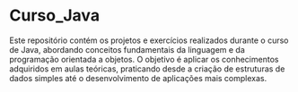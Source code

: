 # Curso_Java
Este repositório contém os projetos e exercícios realizados durante o curso de Java, abordando conceitos fundamentais da linguagem e da programação orientada a objetos. O objetivo é aplicar os conhecimentos adquiridos em aulas teóricas, praticando desde a criação de estruturas de dados simples até o desenvolvimento de aplicações mais complexas.

